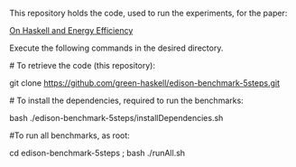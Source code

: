 This repository holds the code, used to run the experiments, for the paper:

[On Haskell and Energy Efficiency](http://green-haskell.github.io/on_Haskell_and_energy_efficiency/index.html)

Execute the following commands in the desired directory.

\# To retrieve the code (this repository):

git clone https://github.com/green-haskell/edison-benchmark-5steps.git


\# To install the dependencies, required to run the benchmarks:

bash ./edison-benchmark-5steps/installDependencies.sh


\#To run all benchmarks, as root:

cd edison-benchmark-5steps ; bash ./runAll.sh


